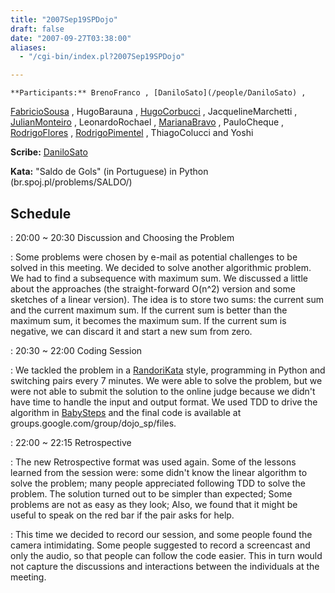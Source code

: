 ```yaml
---
title: "2007Sep19SPDojo"
draft: false
date: "2007-09-27T03:38:00"
aliases:
  - "/cgi-bin/index.pl?2007Sep19SPDojo"

---
```

    **Participants:** BrenoFranco , [DaniloSato](/people/DaniloSato) ,
[FabricioSousa](/FabricioSousa) , HugoBarauna ,
[HugoCorbucci](/people/HugoCorbucci) , JacquelineMarchetti ,
[JulianMonteiro](/people/JulianMonteiro) , LeonardoRochael ,
[MarianaBravo](/MarianaBravo) , PauloCheque ,
[RodrigoFlores](/people/RodrigoFlores) ,
[RodrigoPimentel](/people/RodrigoPimentel) , ThiagoColucci and Yoshi

**Scribe:** [DaniloSato](/people/DaniloSato)

**Kata:** "Saldo de Gols" (in Portuguese) in Python
(br.spoj.pl/problems/SALDO/)

Schedule
--------

 
:   20:00 \~ 20:30 Discussion and Choosing the Problem

 
:   Some problems were chosen by e-mail as potential challenges to be
    solved in this meeting. We decided to solve another
    algorithmic problem. We had to find a subsequence with maximum sum.
    We discussed a little about the approaches (the
    straight-forward O(n\^2) version and some sketches of a
    linear version). The idea is to store two sums: the current sum and
    the current maximum sum. If the current sum is better than the
    maximum sum, it becomes the maximum sum. If the current sum is
    negative, we can discard it and start a new sum from zero.

 
:   20:30 \~ 22:00 Coding Session

 
:   We tackled the problem in a [RandoriKata](/RandoriKata) style,
    programming in Python and switching pairs every 7 minutes. We were
    able to solve the problem, but we were not able to submit the
    solution to the online judge because we didn't have time to handle
    the input and output format. We used TDD to drive the algorithm in
    [BabySteps](/BabySteps) and the final code is available
    at groups.google.com/group/dojo\_sp/files.

 
:   22:00 \~ 22:15 Retrospective

 
:   The new Retrospective format was used again. Some of the lessons
    learned from the session were: some didn't know the linear algorithm
    to solve the problem; many people appreciated following TDD to solve
    the problem. The solution turned out to be simpler than expected;
    Some problems are not as easy as they look; Also, we found that it
    might be useful to speak on the red bar if the pair asks for help.

 
:   This time we decided to record our session, and some people found
    the camera intimidating. Some people suggested to record a
    screencast and only the audio, so that people can follow the
    code easier. This in turn would not capture the discussions and
    interactions between the individuals at the meeting.


